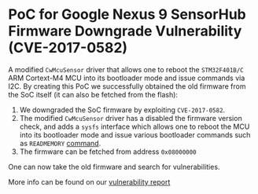 # PoC for Google Nexus 9 SensorHub Firmware Downgrade Vulnerability (CVE-2017-0582) #

A modified `CwMcuSensor` driver that allows one to reboot the `STM32F401B/C` ARM Cortext-M4 MCU into its bootloader mode and issue commands via I2C.
By creating this PoC we successfully obtained the old firmware from the SoC itself (it can also be fetched from the flash):

1. We downgraded the SoC firmware by exploiting `CVE-2017-0582`.
2. The modified `CwMcuSensor` driver has a disabled the firmware version check, and adds a `sysfs` interface which allows one  to reboot the MCU into its bootloader mode and issue various bootloader commands such as `READMEMORY` [command](http://www.st.com/content/ccc/resource/technical/document/application_note/35/7d/5b/bf/67/75/41/d6/CD00251611.pdf/files/CD00251611.pdf/jcr:content/translations/en.CD00251611.pdf). 
3. The firmware can be fetched  from address `0x08000000`

One can now take the old firmware and search for vulnerabilities.

More info can be found on our [vulnerability report](https://alephsecurity.com/vulns/aleph-2017010)